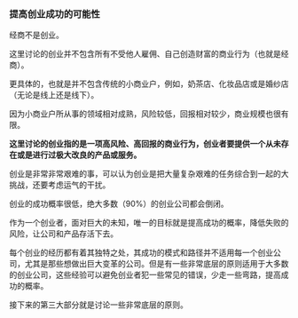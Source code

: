 ### 提高创业成功的可能性

经商不是创业。

这里讨论的创业并不包含所有不受他人雇佣、自己创造财富的商业行为（也就是经商）。

更具体的，也就是并不包含传统的小商业户，例如，奶茶店、化妆品店或是婚纱店（无论是线上还是线下）。

因为小商业户所从事的领域相对成熟，风险较低，回报相对较少，商业规模也很有限。

**这里讨论的创业指的是一项高风险、高回报的商业行为，创业者要提供一个从未存在或是进行过极大改良的产品或服务。**

创业是非常非常艰难的事，可以认为创业是把大量复杂艰难的任务综合到一起的大挑战，还要考虑运气的干扰。

创业的成功概率很低，绝大多数（90%）的创业公司都会倒闭。

作为一个创业者，面对巨大的未知，唯一的目标就是提高成功的概率，降低失败的风险，让公司和产品存活下去。

每个创业的经历都有着其独特之处，其成功的模式和路径并不适用每一个创业公司，尤其是那些想做出巨大变革的公司。但是有一些非常底层的原则适用于大多数的创业公司，这些经验可以避免创业者犯一些常见的错误，少走一些弯路，提高成功的概率。

接下来的第三大部分就是讨论一些非常底层的原则。
